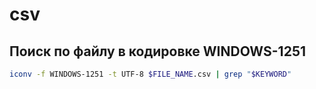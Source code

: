 # csv

## Поиск по файлу в кодировке WINDOWS-1251

```bash
iconv -f WINDOWS-1251 -t UTF-8 $FILE_NAME.csv | grep "$KEYWORD"
```
